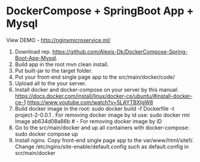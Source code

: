 # DockerCompose + SpringBoot App + Mysql
View DEMO - http://nginxmicroservice.ml/

1. Download rep. https://github.com/Alexis-Dk/DockerCompose-Spring-Boot-App-Mysql.
2. Build app in the root mvn clean install.
3. Put built-jar to the target folder.
4. Put your front-end single page app to the src/main/docker/code/ 
5. Upload all to the your server.
6. Install docker and docker-compose on your server by this manual:
    https://docs.docker.com/install/linux/docker-ce/ubuntu/#install-docker-ce-1
    https://www.youtube.com/watch?v=5LAYTBXIgW8
7. Build docker image in the root:
    sudo docker build -f Dockerfile -t project-2-0.0.1 .
For removing docker image by id use:
    sudo docker rmi Image ab634d08a86b # - For removing docker image by ID 
8. Go to the src/main/docker and up all containers with docker-compose:
   sudo docker compose up
9. Install nginx. Copy front-end single page app to the var/www/html/site1/.
   Change /etc/nginx/site-enable/default.config such as default.config in scr/main/docker

